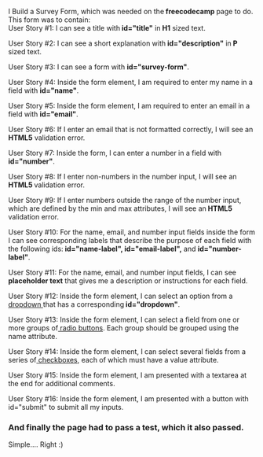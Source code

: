 <style>
  u {
  text-decoration: underline;
}
  </style>
I Build a Survey Form, which was needed on the<strong> freecodecamp </strong>page to do.
This form was to contain:<br>
User Story #1: I can see a title with<strong> id="title"</strong> in<strong> H1</strong> sized text.

User Story #2: I can see a short explanation with<strong> id="description"</strong> in<strong> P </strong>sized text.

User Story #3: I can see a form with <strong>id="survey-form"</strong>.

User Story #4: Inside the form element, I am required to enter my name in a field with <strong> id="name"</strong>.

User Story #5: Inside the form element, I am required to enter an email in a field with <strong>id="email"</strong>.

User Story #6: If I enter an email that is not formatted correctly, I will see an <strong>HTML5</strong> validation error.

User Story #7: Inside the form, I can enter a number in a field with<strong> id="number"</strong>.

User Story #8: If I enter non-numbers in the number input, I will see an <strong>HTML5 </strong>validation error.

User Story #9: If I enter numbers outside the range of the number input, which are defined by the min and max attributes, I will see an<strong> HTML5</strong> validation error.

User Story #10: For the name, email, and number input fields inside the form I can see corresponding labels that describe the purpose of each field with the following ids:<strong> id="name-label", id="email-label",</strong> and <strong> id="number-label"</strong>.

User Story #11: For the name, email, and number input fields, I can see<strong> placeholder text</strong> that gives me a description or instructions for each field.

User Story #12: Inside the form element, I can select an option from a<u> dropdown </u>that has a corresponding<strong> id="dropdown"</strong>.

User Story #13: Inside the form element, I can select a field from one or more groups of<u> radio buttons</u>. Each group should be grouped using the name attribute.

User Story #14: Inside the form element, I can select several fields from a series of<u> checkboxes</u>, each of which must have a value attribute.

User Story #15: Inside the form element, I am presented with a textarea at the end for additional comments.

User Story #16: Inside the form element, I am presented with a button with id="submit" to submit all my inputs.
<h3>And finally the page had to pass a test, which it also passed.</h3>
Simple.... Right :)
